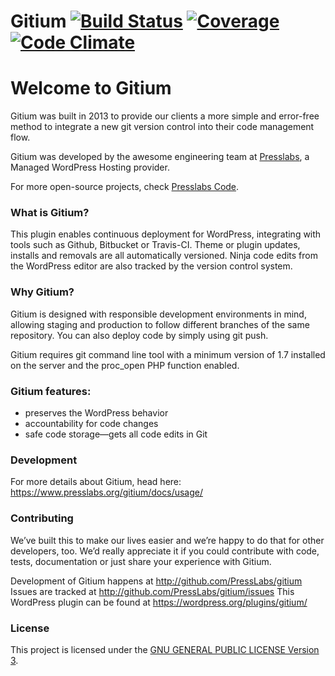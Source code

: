 Gitium [![Build Status](https://travis-ci.org/PressLabs/gitium.svg)](https://travis-ci.org/PressLabs/gitium) [![Coverage](https://codeclimate.com/github/PressLabs/gitium/coverage.png)](https://codeclimate.com/github/PressLabs/gitium) [![Code Climate](https://codeclimate.com/github/PressLabs/gitium.png)](https://codeclimate.com/github/PressLabs/gitium)
======

# Welcome to Gitium

Gitium was built in 2013 to provide our clients a more simple and error-free method to integrate a new git version control into their code management flow.

Gitium was developed by the awesome engineering team at [Presslabs](https://www.presslabs.com/), a Managed WordPress Hosting provider.

For more open-source projects, check [Presslabs Code](https://www.presslabs.org/). 

### What is Gitium?

This plugin enables continuous deployment for WordPress, integrating with tools such as Github, Bitbucket or Travis-CI. Theme or plugin updates, installs and removals are all automatically versioned. Ninja code edits from the WordPress editor are also tracked by the version control system.

### Why Gitium?

Gitium is designed with responsible development environments in mind, allowing staging and production to follow different branches of the same repository. You can also deploy code by simply using git push.

Gitium requires git command line tool with a minimum version of 1.7 installed on the server and the proc_open PHP function enabled.

### Gitium features:

- preserves the WordPress behavior
- accountability for code changes
- safe code storage—gets all code edits in Git

### Development

For more details about Gitium, head here: https://www.presslabs.org/gitium/docs/usage/

### Contributing

We’ve built this to make our lives easier and we’re happy to do that for other developers, too. We’d really appreciate it if you could contribute with code, tests, documentation or just share your experience with Gitium.

Development of Gitium happens at http://github.com/PressLabs/gitium 
Issues are tracked at http://github.com/PressLabs/gitium/issues 
This WordPress plugin can be found at https://wordpress.org/plugins/gitium/

### License

This project is licensed under the [GNU GENERAL PUBLIC LICENSE Version 3](https://www.gnu.org/licenses/gpl.html).

